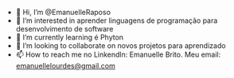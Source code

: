 - 👋 Hi, I’m @EmanuelleRaposo
- 👀 I’m interested in aprender linguagens de programação para desenvolvimento de software
- 🌱 I’m currently learning é Phyton
- 💞️ I’m looking to collaborate on novos projetos para aprendizado
- 📫 How to reach me no Linkendln: Emanuelle Brito. Meu email: emanuellelourdes@gmail.com

<!---
EmanuelleRaposo/EmanuelleRaposo is a ✨ special ✨ repository because its `README.md` (this file) appears on your GitHub profile.
You can click the Preview link to take a look at your changes.
--->
